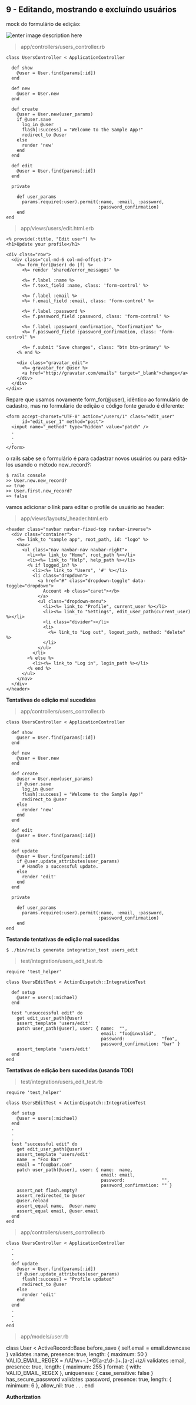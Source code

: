 

9 - Editando, mostrando e excluíndo usuários
--------------------------------------------

mock do formulário de edição:

![enter image description here](https://softcover.s3.amazonaws.com/636/ruby_on_rails_tutorial_3rd_edition/images/figures/edit_user_mockup_bootstrap.png)

> app/controllers/users_controller.rb

    class UsersController < ApplicationController
    
      def show
        @user = User.find(params[:id])
      end
    
      def new
        @user = User.new
      end
    
      def create
        @user = User.new(user_params)
        if @user.save
          log_in @user
          flash[:success] = "Welcome to the Sample App!"
          redirect_to @user
        else
          render 'new'
        end
      end
    
      def edit
        @user = User.find(params[:id])
      end
    
      private
    
        def user_params
          params.require(:user).permit(:name, :email, :password,
                                       :password_confirmation)
        end
    end


> app/views/users/edit.html.erb

    <% provide(:title, "Edit user") %>
    <h1>Update your profile</h1>
    
    <div class="row">
      <div class="col-md-6 col-md-offset-3">
        <%= form_for(@user) do |f| %>
          <%= render 'shared/error_messages' %>
    
          <%= f.label :name %>
          <%= f.text_field :name, class: 'form-control' %>
    
          <%= f.label :email %>
          <%= f.email_field :email, class: 'form-control' %>
    
          <%= f.label :password %>
          <%= f.password_field :password, class: 'form-control' %>
    
          <%= f.label :password_confirmation, "Confirmation" %>
          <%= f.password_field :password_confirmation, class: 'form-control' %>
    
          <%= f.submit "Save changes", class: "btn btn-primary" %>
        <% end %>
    
        <div class="gravatar_edit">
          <%= gravatar_for @user %>
          <a href="http://gravatar.com/emails" target="_blank">change</a>
        </div>
      </div>
    </div>

Repare que usamos novamente form_for(@user), idêntico ao formulário de cadastro, mas no formulário de edição o código fonte gerado é diferente:

    <form accept-charset="UTF-8" action="/users/1" class="edit_user"
          id="edit_user_1" method="post">
      <input name="_method" type="hidden" value="patch" />
      .
      .
      .
    </form>

o rails sabe se o formulário é para cadastrar novos usuários ou para editá-los usando o método new_record?: 

    $ rails console
    >> User.new.new_record?
    => true
    >> User.first.new_record?
    => false

vamos adicionar o link para editar o profile de usuário ao header:

> app/views/layouts/_header.html.erb

    <header class="navbar navbar-fixed-top navbar-inverse">
      <div class="container">
        <%= link_to "sample app", root_path, id: "logo" %>
        <nav>
          <ul class="nav navbar-nav navbar-right">
            <li><%= link_to "Home", root_path %></li>
            <li><%= link_to "Help", help_path %></li>
            <% if logged_in? %>
              <li><%= link_to "Users", '#' %></li>
              <li class="dropdown">
                <a href="#" class="dropdown-toggle" data-toggle="dropdown">
                  Account <b class="caret"></b>
                </a>
                <ul class="dropdown-menu">
                  <li><%= link_to "Profile", current_user %></li>
                  <li><%= link_to "Settings", edit_user_path(current_user) %></li>
                  <li class="divider"></li>
                  <li>
                    <%= link_to "Log out", logout_path, method: "delete" %>
                  </li>
                </ul>
              </li>
            <% else %>
              <li><%= link_to "Log in", login_path %></li>
            <% end %>
          </ul>
        </nav>
      </div>
    </header>


**Tentativas de edição mal sucedidas**

> app/controllers/users_controller.rb

    class UsersController < ApplicationController
    
      def show
        @user = User.find(params[:id])
      end
    
      def new
        @user = User.new
      end
    
      def create
        @user = User.new(user_params)
        if @user.save
          log_in @user
          flash[:success] = "Welcome to the Sample App!"
          redirect_to @user
        else
          render 'new'
        end
      end
    
      def edit
        @user = User.find(params[:id])
      end
    
      def update
        @user = User.find(params[:id])
        if @user.update_attributes(user_params)
          # Handle a successful update.
        else
          render 'edit'
        end
      end
    
      private
    
        def user_params
          params.require(:user).permit(:name, :email, :password,
                                       :password_confirmation)
        end
    end


**Testando tentativas de edição mal sucedidas**

    $ ./bin/rails generate integration_test users_edit

> test/integration/users_edit_test.rb

    require 'test_helper'
    
    class UsersEditTest < ActionDispatch::IntegrationTest
    
      def setup
        @user = users(:michael)
      end
    
      test "unsuccessful edit" do
        get edit_user_path(@user)
        assert_template 'users/edit'
        patch user_path(@user), user: { name:  "",
                                        email: "foo@invalid",
                                        password:              "foo",
                                        password_confirmation: "bar" }
        assert_template 'users/edit'
      end
    end

**Tentativas de edição bem sucedidas (usando TDD)**

> test/integration/users_edit_test.rb

    require 'test_helper'
    
    class UsersEditTest < ActionDispatch::IntegrationTest
    
      def setup
        @user = users(:michael)
      end
      .
      .
      .
      test "successful edit" do
        get edit_user_path(@user)
        assert_template 'users/edit'
        name  = "Foo Bar"
        email = "foo@bar.com"
        patch user_path(@user), user: { name:  name,
                                        email: email,
                                        password:              "",
                                        password_confirmation: "" }
        assert_not flash.empty?
        assert_redirected_to @user
        @user.reload
        assert_equal name,  @user.name
        assert_equal email, @user.email
      end
    end


> app/controllers/users_controller.rb

    class UsersController < ApplicationController
      .
      .
      .
      def update
        @user = User.find(params[:id])
        if @user.update_attributes(user_params)
          flash[:success] = "Profile updated"
          redirect_to @user
        else
          render 'edit'
        end
      end
      .
      .
      .
    end

> app/models/user.rb

class User < ActiveRecord::Base
  before_save { self.email = email.downcase }
  validates :name, presence: true, length: { maximum: 50 }
  VALID_EMAIL_REGEX = /\A[\w+\-.]+@[a-z\d\-.]+\.[a-z]+\z/i
  validates :email, presence: true, length: { maximum: 255 }
                    format: { with: VALID_EMAIL_REGEX },
                    uniqueness: { case_sensitive: false }
  has_secure_password
  validates :password, presence: true, length: { minimum: 6 }, allow_nil: true
  .
  .
  .
end


**Authorization**




